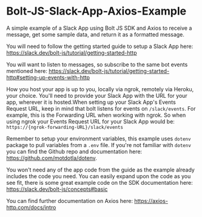 # Bolt-JS-Slack-App-Axios-Example
A simple example of a Slack App using Bolt JS SDK and Axios to receive a message, get some sample data, and return it as a formatted message.

You will need to follow the getting started guide to setup a Slack App here: https://slack.dev/bolt-js/tutorial/getting-started-http

You will want to listen to messages, so subscribe to the same bot events mentioned here: https://slack.dev/bolt-js/tutorial/getting-started-http#setting-up-events-with-http

How you host your app is up to you, locally via ngrok, remotely via Heroku, your choice. You'll need to provide your Slack App with the URL for your app, wherever it is hosted.When setting up your Slack App's Events Request URL, keep in mind that bolt listens for events on `/slack/events`. For example, this is the Forwarding URL when working with ngrok. So when using ngrok your Events Request URL for your Slack App would be: `https://{ngrok-forwarding-URL}/slack/events`

Remember to setup your environment variables, this example uses `dotenv` package to pull variables from a `.env` file. If you're not familiar with `dotenv` you can find the Github repo and documentation here: https://github.com/motdotla/dotenv.

You won't need any of the app code from the guide as the example already includes the code you need. You can easily expand upon the code as you see fit, there is some great example code on the SDK documentation here: https://slack.dev/bolt-js/concepts#basic

You can find further documentation on Axios here: https://axios-http.com/docs/intro
